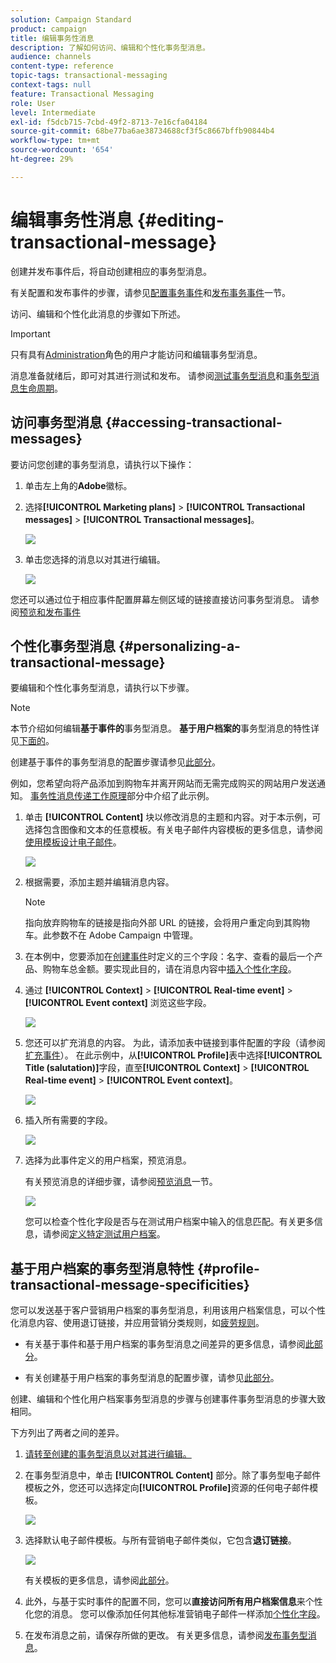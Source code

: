 ```yaml
---
solution: Campaign Standard
product: campaign
title: 编辑事务性消息
description: 了解如何访问、编辑和个性化事务型消息。
audience: channels
content-type: reference
topic-tags: transactional-messaging
context-tags: null
feature: Transactional Messaging
role: User
level: Intermediate
exl-id: f5dcb715-7cbd-49f2-8713-7e16cfa04184
source-git-commit: 68be77ba6ae38734688cf3f5c8667bffb90844b4
workflow-type: tm+mt
source-wordcount: '654'
ht-degree: 29%

---
```


# 编辑事务性消息 {#editing-transactional-message}

创建并发布事件<!--(the cart abandonment example as explained in [this section](../../channels/using/getting-started-with-transactional-msg.md#transactional-messaging-operating-principle))-->后，将自动创建相应的事务型消息。

有关配置和发布事件的步骤，请参见[配置事务事件](../../channels/using/configuring-transactional-event.md)和[发布事务事件](../../channels/using/publishing-transactional-event.md)一节。

访问、编辑和个性化此消息的步骤如下所述。

>[!IMPORTANT]
>
>只有具有[Administration](../../administration/using/users-management.md#functional-administrators)角色的用户才能访问和编辑事务型消息。

消息准备就绪后，即可对其进行测试和发布。 请参阅[测试事务型消息](../../channels/using/testing-transactional-message.md)和[事务型消息生命周期](../../channels/using/publishing-transactional-message.md)。

## 访问事务型消息 {#accessing-transactional-messages}

要访问您创建的事务型消息，请执行以下操作：

1. 单击左上角的&#x200B;**Adobe**&#x200B;徽标。
1. 选择&#x200B;**[!UICONTROL Marketing plans]** > **[!UICONTROL Transactional messages]** > **[!UICONTROL Transactional messages]**。

   ![](assets/message-center_4.png)

1. 单击您选择的消息以对其进行编辑。

   ![](assets/message-center_message-board.png)

您还可以通过位于相应事件配置屏幕左侧区域的链接直接访问事务型消息。 请参阅[预览和发布事件](../../channels/using/publishing-transactional-event.md#previewing-and-publishing-the-event)

## 个性化事务型消息 {#personalizing-a-transactional-message}

要编辑和个性化事务型消息，请执行以下步骤。

>[!NOTE]
>
>本节介绍如何编辑&#x200B;**基于事件的**&#x200B;事务型消息。 **基于用户档案的**&#x200B;事务型消息的特性详见[下面的](#profile-transactional-message-specificities)。
>
>创建基于事件的事务型消息的配置步骤请参见[此部分](../../channels/using/configuring-transactional-event.md#event-based-transactional-messages)。

例如，您希望向将产品添加到购物车并离开网站而无需完成购买的网站用户发送通知。 [事务性消息传递工作原理](../../channels/using/getting-started-with-transactional-msg.md#transactional-messaging-operating-principle)部分中介绍了此示例。

1. 单击 **[!UICONTROL Content]** 块以修改消息的主题和内容。对于本示例，可选择包含图像和文本的任意模板。有关电子邮件内容模板的更多信息，请参阅[使用模板设计电子邮件](../../designing/using/using-reusable-content.md#designing-templates)。

   ![](assets/message-center_6.png)

1. 根据需要，添加主题并编辑消息内容。

   >[!NOTE]
   >
   >指向放弃购物车的链接是指向外部 URL 的链接，会将用户重定向到其购物车。此参数不在 Adobe Campaign 中管理。

1. 在本例中，您要添加在[创建事件](../../channels/using/configuring-transactional-event.md)时定义的三个字段：名字、查看的最后一个产品、购物车总金额。要实现此目的，请在消息内容中[插入个性化字段](../../designing/using/personalization.md#inserting-a-personalization-field)。

1. 通过 **[!UICONTROL Context]** > **[!UICONTROL Real-time event]** > **[!UICONTROL Event context]** 浏览这些字段。

   ![](assets/message-center_7.png)

1. 您还可以扩充消息的内容。 为此，请添加表中链接到事件配置的字段（请参阅[扩充事件](../../channels/using/configuring-transactional-event.md#enriching-the-transactional-message-content)）。 在此示例中，从&#x200B;**[!UICONTROL Profile]**&#x200B;表中选择&#x200B;**[!UICONTROL Title (salutation)]**&#x200B;字段，直至&#x200B;**[!UICONTROL Context]** > **[!UICONTROL Real-time event]** > **[!UICONTROL Event context]**。

   ![](assets/message-center_7-enrichment.png)

1. 插入所有需要的字段。

   ![](assets/message-center_8.png)

1. 选择为此事件定义的用户档案，预览消息。

   有关预览消息的详细步骤，请参阅[预览消息](../../sending/using/previewing-messages.md)一节。

   ![](assets/message-center_9.png)

   您可以检查个性化字段是否与在测试用户档案中输入的信息匹配。有关更多信息，请参阅[定义特定测试用户档案](../../channels/using/testing-transactional-message.md#defining-specific-test-profile)。

<!--## Using product listings in a transactional message {#using-product-listings-in-a-transactional-message}

When editing the content of a transactional email, you can create product listings referencing one or more data collections. For example, in a cart abandonment email, you can include a list of all products that were in the users' carts when they left your website, with an image, the price, and a link to each product.

>[!IMPORTANT]
>
>Product listings are only available for the email channel, when editing transactional email content through the [Email Designer](../../designing/using/designing-content-in-adobe-campaign.md#email-designer-interface) interface.

To add a list of abandoned products in a transactional message, follow the steps below.

You can also watch [this set of videos](https://experienceleague.adobe.com/docs/campaign-standard-learn/tutorials/designing-content/product-listings-in-transactional-email.html?lang=en#configure-product-listings-in-transactional-emails) explaining the steps that are required to configure product listings in a transactional email.

>[!NOTE]
>
>Adobe Campaign does not support nested product listings, meaning that you cannot include a product listing inside another one.

### Defining a product listing {#defining-a-product-listing}

Before being able to use a product listing in a transactional message, you need to define at the event level the list of products and the fields for each product of the list you want to display. For more on this, see [Defining data collections](../../channels/using/configuring-transactional-event.md#defining-data-collections).

1. In the transactional message, click the **[!UICONTROL Content]** block to modify the email content.
1. Drag and drop a structure component to the workspace. For more on this, see [Defining the email structure](../../designing/using/designing-from-scratch.md#defining-the-email-structure).

   For example, select a one-column structure component and add a text component, an image component and a button component. For more on this, see [Using content components](../../designing/using/designing-from-scratch.md#about-content-components).

1. Select the structure component you just created and click the **[!UICONTROL Enable product listing]** icon from the contextual toolbar.

   ![](assets/message-center_loop_create.png)

   The structure component is highlighted with an orange frame and the **[!UICONTROL Product listing]** settings are displayed in the left palette.

   ![](assets/message-center_loop_palette.png)

1. Select how the elements of the collection will be displayed:

    * **[!UICONTROL Row]**: horizontally, meaning each element on one row under the other.
    * **[!UICONTROL Column]**: vertically, meaning each element next to the other on the same row.

   >[!NOTE]
   >
   >The **[!UICONTROL Column]** option is only available when using a multicolumn structure component ( **[!UICONTROL 2:2 column]**, **[!UICONTROL 3:3 column]** and **[!UICONTROL 4:4 column]** ). When editing the product listing, only fill in the first column: the other columns will not be taken into account. For more on selecting structure components, see [Defining the email structure](../../designing/using/designing-from-scratch.md#defining-the-email-structure).

1. Select the data collection you created when configuring the event related to the transactional message. You can find it under the **[!UICONTROL Context]** > **[!UICONTROL Real-time event]** > **[!UICONTROL Event context]** node.

   ![](assets/message-center_loop_selection.png)

   For more on configuring the event, see [Defining data collections](../../channels/using/configuring-transactional-event.md#defining-data-collections).

1. Use the **[!UICONTROL First item]** drop-down list to select which element will start the list displayed in the email.

   For example, if you select 2, the first item of the collection will not be displayed in the email. The product listing will start on the second item.

1. Select the maximum number of items to display in the list.

   >[!NOTE]
   >
   >If you want the elements of your list to be displayed vertically ( **[!UICONTROL Column]** ), the maximum number of items is limited according to the selected structure component (2, 3 or 4 columns). For more on selecting structure components, see [Editing the email structure](../../designing/using/designing-from-scratch.md#defining-the-email-structure).

### Populating the product listing {#populating-the-product-listing}

To display a list of products coming from the event linked to the transactional email, follow the steps below.

For more on creating a collection and related fields when configuring the event, see [Defining data collections](../../channels/using/configuring-transactional-event.md#defining-data-collections).

1. Select the image component you inserted, select **[!UICONTROL Enable personalization]** and click the pencil in the Settings pane.

   ![](assets/message-center_loop_image.png)

1. Select **[!UICONTROL Add personalization field]** in the **[!UICONTROL Image source URL]** window that opens.

   From the **[!UICONTROL Context]** > **[!UICONTROL Real-time event]** > **[!UICONTROL Event context]** node, open the node corresponding to the collection that you created (here **[!UICONTROL Product list]** ) and select the image field that you defined (here **[!UICONTROL Product image]** ). Click **[!UICONTROL Save]**.

   ![](assets/message-center_loop_product-image.png)

   The personalization field that you selected is now displayed in the Settings pane.

1. At the desired position, select **[!UICONTROL Insert personalization field]** from the contextual toolbar.

   ![](assets/message-center_loop_product.png)

1. From the **[!UICONTROL Context]** > **[!UICONTROL Real-time event]** > **[!UICONTROL Event context]** node, open the node corresponding to the collection that you created (here **[!UICONTROL Product list]** ) and select the field that you created (here **[!UICONTROL Product name]** ). Click **[!UICONTROL Confirm]**.

   ![](assets/message-center_loop_product_node.png)

   The personalization field that you selected is now displayed at the desired position in the email content.

1. Proceed similarly to insert the price.
1. Select some text and select **[!UICONTROL Insert link]** from the contextual toolbar.

   ![](assets/message-center_loop_link_insert.png)

1. Select **[!UICONTROL Add personalization field]** in the **[!UICONTROL Insert link]** window that opens.

   From the **[!UICONTROL Context]** > **[!UICONTROL Real-time event]** > **[!UICONTROL Event context]** node, open the node corresponding to the collection that you created (here **[!UICONTROL Product list]** ) and select the URL field that you created (here **[!UICONTROL Product URL]** ). Click **[!UICONTROL Save]**.

   >[!IMPORTANT]
   >
   >For security reasons, make sure you insert the personalization field inside a link starting with a proper static domain name.

   ![](assets/message-center_loop_link_select.png)

   The personalization field that you selected is now displayed in the Settings pane.

1. Select the structure component on which the product listing is applied and select **[!UICONTROL Show fallback]** to define a default content.

   ![](assets/message-center_loop_fallback_show.png)

1. Drag one or more content components and edit them as needed.

   ![](assets/message-center_loop_fallback.png)

   The fallback content will be displayed if the collection is empty when the event is triggered, for example if a customer has nothing in his cart.

1. From the Settings pane, edit the styles for the product listing. For more on this, see [Managing email styles](../../designing/using/styles.md).
1. Preview the email using a test profile linked to the relevant transactional event and for which you defined collection data. For example, add the following information in the **[!UICONTROL Event data]** section for the test profile you want to use:

   ![](assets/message-center_loop_test-profile_payload.png)

   For more on defining a test profile in a transactional message, see [this section](../../channels/using/testing-transactional-message.md#defining-specific-test-profile).-->

## 基于用户档案的事务型消息特性 {#profile-transactional-message-specificities}

您可以发送基于客户营销用户档案的事务型消息，利用该用户档案信息，可以个性化消息内容、使用退订链接，并应用营销分类规则，如[疲劳规则](../../sending/using/fatigue-rules.md)。

* 有关基于事件和基于用户档案的事务型消息之间差异的更多信息，请参阅[此部分](../../channels/using/getting-started-with-transactional-msg.md#transactional-message-types)。

* 有关创建基于用户档案的事务型消息的配置步骤，请参见[此部分](../../channels/using/configuring-transactional-event.md#profile-based-transactional-messages)。

创建、编辑和个性化用户档案事务型消息的步骤与创建事件事务型消息的步骤大致相同。

下方列出了两者之间的差异。

1. [请转至创建的事务型消息以对其进行编辑。](#accessing-transactional-messages)
1. 在事务型消息中，单击 **[!UICONTROL Content]** 部分。除了事务型电子邮件模板之外，您还可以选择定向&#x200B;**[!UICONTROL Profile]**&#x200B;资源的任何电子邮件模板。

   ![](assets/message-center_marketing_templates.png)

1. 选择默认电子邮件模板。与所有营销电子邮件类似，它包含&#x200B;**退订链接**。

   ![](assets/message-center_marketing_perso_unsubscription.png)

   有关模板的更多信息，请参阅[此部分](../../designing/using/using-reusable-content.md#content-templates)。

1. 此外，与基于实时事件的配置不同，您可以&#x200B;**直接访问所有用户档案信息**&#x200B;来个性化您的消息。 您可以像添加任何其他标准营销电子邮件一样添加[个性化字段](../../designing/using/personalization.md#inserting-a-personalization-field)。

1. 在发布消息之前，请保存所做的更改。 有关更多信息，请参阅[发布事务型消息](../../channels/using/publishing-transactional-message.md#publishing-a-transactional-message)。

<!--### Monitoring a profile transactional message delivery {#monitoring-a-profile-transactional-message-delivery}

Once the message is published and your site integration is done, you can monitor the delivery.

1. To view the message delivery log, click the icon at the bottom right of the **[!UICONTROL Deployment]** block.

1. Click the **[!UICONTROL Execution list]** tab.

   ![](assets/message-center_execution_tab.png)

1. Select the latest execution delivery.

   An **execution delivery** is a non-actionable and non-functional technical message created once a month for each transactional message, and each time a transactional message is edited and published again

1. Select the **[!UICONTROL Sending logs]** tab. In the **[!UICONTROL Status]** column, **[!UICONTROL Sent]** indicates that a profile has opted in.

   ![](assets/message-center_marketing_sending_logs.png)

1. Select the **[!UICONTROL Exclusions logs]** tab to view recipients who have been excluded from the message target, such as addresses on denylist.

   ![](assets/message-center_marketing_exclusion_logs.png)

>[!NOTE]
>
>For more information on accessing and using the logs, see [Monitoring a delivery](../../sending/using/monitoring-a-delivery.md).

For any profile that has opted out, the **[!UICONTROL Address on denylist]** typology rule excluded the corresponding recipient.

This rule is part of a specific typology that applies to all transactional messages based on the **[!UICONTROL Profile]** table.

![](assets/message-center_marketing_typology.png)

**Related topics**:

* [Integrate the event triggering](../../channels/using/getting-started-with-transactional-msg.md#integrate-event-trigger)
* [About typologies and typology rules](../../sending/using/about-typology-rules.md)-->
